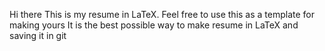 Hi there
This is my resume in LaTeX. Feel free to use this as a template for making yours
It is the best possible way to make resume in LaTeX and saving it in git
